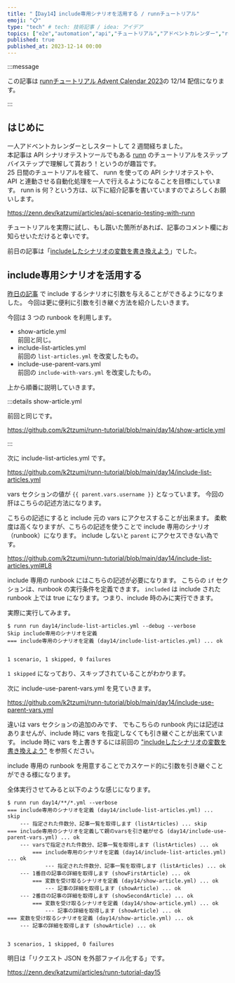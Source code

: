 ```yaml
---
title: "【Day14】include専用シナリオを活用する / runnチュートリアル"
emoji: "📋"
type: "tech" # tech: 技術記事 / idea: アイデア
topics: ["e2e","automation","api","チュートリアル","アドベントカレンダー","runn"]
published: true
published_at: 2023-12-14 00:00
---
```


:::message

この記事は [runnチュートリアル Advent Calendar 2023](https://qiita.com/advent-calendar/2023/runn-tutorial)の 12/14 配信になります。

:::

## はじめに

一人アドベントカレンダーとしスタートして 2 週間経ちました。  
本記事は API シナリオテストツールでもある [runn](https://github.com/k1LoW/runn) のチュートリアルをステップバイステップで理解して貰おう！というのが趣旨です。  
25 日間のチュートリアルを経て、 runn を使っての API シナリオテストや、 API と連動させる自動化処理を一人で行えるようになることを目標にしています。 
runn is 何？という方は、以下に紹介記事を書いていますのでよろしくお願いします。

https://zenn.dev/katzumi/articles/api-scenario-testing-with-runn

チュートリアルを実際に試し、もし躓いた箇所があれば、記事のコメント欄にお知らせいただけると幸いです。

前日の記事は「[includeしたシナリオの変数を書き換えよう](https://zenn.dev/katzumi/articles/runn-tutorial-day13)」でした。

## include専用シナリオを活用する

[昨日の記事](https://zenn.dev/katzumi/articles/runn-tutorial-day13) で include するシナリオに引数を与えることができるようになりました。 
今回は更に便利に引数を引き継ぐ方法を紹介したいきます。

今回は 3 つの runbook を利用します。

* show-article.yml  
前回と同じ。
* include-list-articles.yml  
前回の `list-articles.yml` を改変したもの。
* include-use-parent-vars.yml  
前回の `include-with-vars.yml` を改変したもの。

上から順番に説明していきます。

:::details show-article.yml

前回と同じです。

https://github.com/k2tzumi/runn-tutorial/blob/main/day14/show-article.yml


:::

次に include-list-articles.yml です。

https://github.com/k2tzumi/runn-tutorial/blob/main/day14/include-list-articles.yml

vars セクションの値が `{{ parent.vars.username }}` となっています。
今回の肝はこちらの記述方法になります。

こちらの記述にすると include 元の vars にアクセスすることが出来ます。
柔軟度は高くなりますが、こちらの記述を使うことで include 専用のシナリオ（runbook）になります。
include しないと `parent` にアクセスできない為です。

https://github.com/k2tzumi/runn-tutorial/blob/main/day14/include-list-articles.yml#L8

include 専用の runbook にはこちらの記述が必要になります。
こちらの `if` セクションは、runbook の実行条件を定義できます。
`included` は include された runbook 上では true になります。つまり、include 時のみに実行できます。

実際に実行してみます。

```console
$ runn run day14/include-list-articles.yml --debug --verbose
Skip include専用のシナリオを定義
=== include専用のシナリオを定義 (day14/include-list-articles.yml) ... ok


1 scenario, 1 skipped, 0 failures
```

`1 skipped` になっており、スキップされていることがわかります。

次に include-use-parent-vars.yml を見ていきます。

https://github.com/k2tzumi/runn-tutorial/blob/main/day14/include-use-parent-vars.yml

違いは vars セクションの追加のみです、
でもこちらの runbook 内には記述はありませんが、include 時に vars を指定しなくても引き継ぐことが出来ています。
include 時に vars を上書きするには前回の ["includeしたシナリオの変数を書き換えよう"](https://zenn.dev/katzumi/articles/runn-tutorial-day13) を参照ください。

include 専用の runbook を用意することでカスケード的に引数を引き継ぐことができる様になります。

全体実行させてみると以下のような感じになります。

```console
$ runn run day14/**/*.yml --verbose        
=== include専用のシナリオを定義 (day14/include-list-articles.yml) ... skip
    --- 指定された件数分、記事一覧を取得します (listArticles) ... skip
=== include専用のシナリオを定義して親のvarsを引き継がせる (day14/include-use-parent-vars.yml) ... ok
    --- varsで指定された件数分、記事一覧を取得します (listArticles) ... ok
        === include専用のシナリオを定義 (day14/include-list-articles.yml) ... ok
            --- 指定された件数分、記事一覧を取得します (listArticles) ... ok
    --- 1番目の記事の詳細を取得します (showFirstArticle) ... ok
        === 変数を受け取るシナリオを定義 (day14/show-article.yml) ... ok
            --- 記事の詳細を取得します (showArticle) ... ok
    --- 2番目の記事の詳細を取得します (showSecondArticle) ... ok
        === 変数を受け取るシナリオを定義 (day14/show-article.yml) ... ok
            --- 記事の詳細を取得します (showArticle) ... ok
=== 変数を受け取るシナリオを定義 (day14/show-article.yml) ... ok
    --- 記事の詳細を取得します (showArticle) ... ok


3 scenarios, 1 skipped, 0 failures
```

明日は「リクエスト JSON を外部ファイル化する」です。

https://zenn.dev/katzumi/articles/runn-tutorial-day15